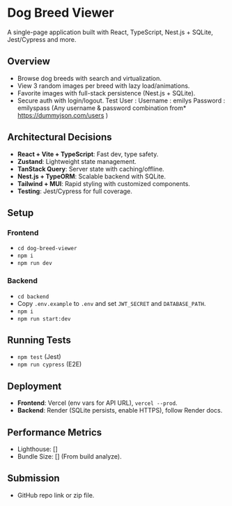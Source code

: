 # Dog Breed Viewer

A single-page application built with React, TypeScript, Nest.js + SQLite, Jest/Cypress and more.

## Overview
- Browse dog breeds with search and virtualization.
- View 3 random images per breed with lazy load/animations.
- Favorite images with full-stack persistence (Nest.js + SQLite).
- Secure auth with login/logout. 
    Test User : 
     Username : emilys
     Password : emilyspass
     (Any username & password combination from*      https://dummyjson.com/users )


## Architectural Decisions
- **React + Vite + TypeScript**: Fast dev, type safety.
- **Zustand**: Lightweight state management.
- **TanStack Query**: Server state with caching/offline.
- **Nest.js + TypeORM**: Scalable backend with SQLite.
- **Tailwind + MUI**: Rapid styling with customized components.
- **Testing**: Jest/Cypress for full coverage.

## Setup
### Frontend
- `cd dog-breed-viewer`
- `npm i`
- `npm run dev`[](http://localhost:5173)

### Backend
- `cd backend`
- Copy `.env.example` to `.env` and set `JWT_SECRET` and `DATABASE_PATH`.
- `npm i`
- `npm run start:dev`[](http://localhost:3001)

## Running Tests
- `npm test` (Jest)
- `npm run cypress` (E2E)

## Deployment
- **Frontend**: Vercel (env vars for API URL), `vercel --prod`.
- **Backend**: Render (SQLite persists, enable HTTPS), follow Render docs.

## Performance Metrics
- Lighthouse: [] 
- Bundle Size: [] (From build analyze).

## Submission
- GitHub repo link or zip file.